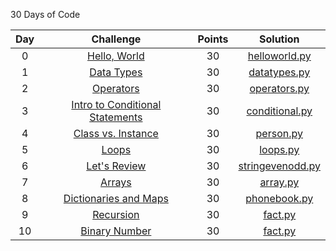 30 Days of Code

| Day |                                                Challenge                                                | Points |                                                                                   Solution                                                                                  |
|:---:|:-------------------------------------------------------------------------------------------------------:|:------:|:---------------------------------------------------------------------------------------------------------------------------------------------------------------------------:|
|  0  | [Hello, World](https://www.hackerrank.com/challenges/30-hello-world)                                    |   30   | [helloworld.py](https://github.com/JShilpa/HackerRank-PySolutions/blob/master/30%20Days%20Of%20Code/Day%2000%20-%20Hello%20World/helloworld.py)                       |
|  1  | [Data Types](https://www.hackerrank.com/challenges/30-data-types)                                       |   30   | [datatypes.py](https://github.com/JShilpa/HackerRank-PySolutions/blob/master/30%20Days%20Of%20Code/Day%2001%20-%20Data%20Types/datatypes.py)                           |
|  2  | [Operators](https://www.hackerrank.com/challenges/30-operators)                                         |   30   | [operators.py](https://github.com/JShilpa/HackerRank-PySolutions/blob/master/30%20Days%20Of%20Code/Day%2002%20-%20Operators/operators.py)                              |
|  3  | [Intro to Conditional Statements](https://www.hackerrank.com/challenges/30-conditional-statements)      |   30   | [conditional.py](https://github.com/JShilpa/HackerRank-PySolutions/blob/master/30%20Days%20Of%20Code/Day%2003%20-%20Intro%20to%20Conditional%20Statements/conditional.py)  |
|  4  | [Class vs. Instance](https://www.hackerrank.com/challenges/30-class-vs-instance)                        |   30   | [person.py](https://github.com/JShilpa/HackerRank-PySolutions/blob/master/30%20Days%20Of%20Code/Day%2004%20-%20Class%20Vs%20Instance/person.py)                 |
|  5  | [Loops](https://www.hackerrank.com/challenges/30-loops)                                                 |   30   | [loops.py](https://github.com/JShilpa/HackerRank-PySolutions/blob/master/30%20Days%20Of%20Code/Day%2005%20-%20Loops/loops.py)                                    |
|  6  | [Let's Review](https://www.hackerrank.com/challenges/30-review-loop)                                    |   30   |[stringevenodd.py](https://github.com/JShilpa/HackerRank-PySolutions/blob/master/30%20Days%20Of%20Code/Day%2006%20-%20Let's%20Review/stringevenodd.py)                         |
|  7  | [Arrays](https://www.hackerrank.com/challenges/30-arrays)                                               |   30   | [array.py](https://github.com/JShilpa/HackerRank-PySolutions/blob/master/30%20Days%20Of%20Code/Day%2007%20-%20Arrays/array.py)                                 |
|  8  | [Dictionaries and Maps](https://www.hackerrank.com/challenges/30-dictionaries-and-maps)                 |   30   | [phonebook.py](https://github.com/JShilpa/HackerRank-PySolutions/blob/master/30%20Days%20Of%20Code/Day%2008%20-%20Dictionaries%20and%20Maps/phonebook.py)              |
|  9  | [Recursion](https://www.hackerrank.com/challenges/30-recursion)                                         |   30   | [fact.py](https://github.com/JShilpa/HackerRank-PySolutions/blob/master/30%20Days%20Of%20Code/Day%2009%20-%20Recursion/fact.py)                              |
|  10  | [Binary Number](https://www.hackerrank.com/challenges/30-recursion)                                         |   30   | [fact.py](https://github.com/JShilpa/HackerRank-PySolutions/blob/master/30%20Days%20Of%20Code/Day%2009%20-%20Recursion/fact.py)                              |

